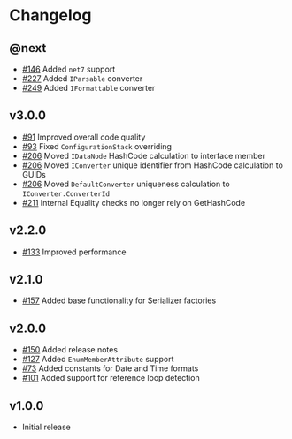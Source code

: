 # Changelog

## @next

- [#146](https://github.com/Marvin-Brouwer/FluentSerializer/issues/146) Added `net7` support
- [#227](https://github.com/Marvin-Brouwer/FluentSerializer/issues/227) Added `IParsable` converter
- [#249](https://github.com/Marvin-Brouwer/FluentSerializer/issues/249) Added `IFormattable` converter

## v3.0.0

- [#91](https://github.com/Marvin-Brouwer/FluentSerializer/issues/91) Improved overall code quality
- [#93](https://github.com/Marvin-Brouwer/FluentSerializer/issues/93) Fixed `ConfigurationStack` overriding
- [#206](https://github.com/Marvin-Brouwer/FluentSerializer/issues/206) Moved `IDataNode` HashCode calculation to interface member
- [#206](https://github.com/Marvin-Brouwer/FluentSerializer/issues/206) Moved `IConverter` unique identifier from HashCode calculation to GUIDs
- [#206](https://github.com/Marvin-Brouwer/FluentSerializer/issues/206) Moved `DefaultConverter` uniqueness calculation to `IConverter.ConverterId`
- [#211](https://github.com/Marvin-Brouwer/FluentSerializer/issues/211) Internal Equality checks no longer rely on GetHashCode

## v2.2.0

- [#133](https://github.com/Marvin-Brouwer/FluentSerializer/issues/133) Improved performance

## v2.1.0

- [#157](https://github.com/Marvin-Brouwer/FluentSerializer/issues/157) Added base functionality for Serializer factories

## v2.0.0

- [#150](https://github.com/Marvin-Brouwer/FluentSerializer/issues/150) Added release notes
- [#127](https://github.com/Marvin-Brouwer/FluentSerializer/issues/127) Added `EnumMemberAttribute` support
- [#73](https://github.com/Marvin-Brouwer/FluentSerializer/issues/73) Added constants for Date and Time formats
- [#101](https://github.com/Marvin-Brouwer/FluentSerializer/issues/101) Added support for reference loop detection

## v1.0.0

- Initial release
